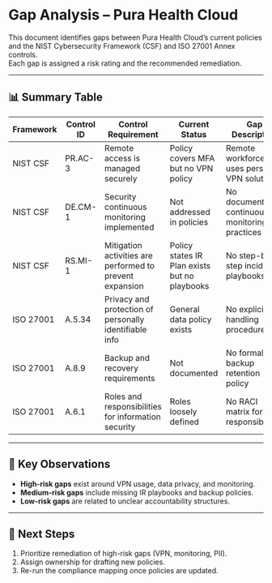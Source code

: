 # Gap Analysis – Pura Health Cloud

This document identifies gaps between Pura Health Cloud’s current policies and the NIST Cybersecurity Framework (CSF) and ISO 27001 Annex controls.  
Each gap is assigned a risk rating and the recommended remediation.

---

## 📊 Summary Table

| Framework  | Control ID  | Control Requirement                                       | Current Status              | Gap Description                               | Risk Rating | Recommended Remediation                      |
|------------|-------------|-----------------------------------------------------------|-----------------------------|-----------------------------------------------|-------------|----------------------------------------------|
| NIST CSF   | PR.AC-3     | Remote access is managed securely                         | Policy covers MFA but no VPN policy | Remote workforce uses personal VPN solutions | High        | Implement a standardized VPN with MFA        |
| NIST CSF   | DE.CM-1     | Security continuous monitoring implemented                | Not addressed in policies   | No documented continuous monitoring practices | High        | Draft a logging & monitoring policy          |
| NIST CSF   | RS.MI-1     | Mitigation activities are performed to prevent expansion  | Policy states IR Plan exists but no playbooks | No step-by-step incident playbooks          | Medium      | Develop incident response playbooks           |
| ISO 27001  | A.5.34      | Privacy and protection of personally identifiable info    | General data policy exists  | No explicit PII handling procedures           | High        | Add a dedicated Data Privacy Policy           |
| ISO 27001  | A.8.9       | Backup and recovery requirements                          | Not documented              | No formal backup retention policy             | Medium      | Create a Backup & Recovery Policy             |
| ISO 27001  | A.6.1       | Roles and responsibilities for information security       | Roles loosely defined       | No RACI matrix for responsibilities           | Low         | Build a RACI chart and update policy docs     |

---

## 📌 Key Observations
- **High-risk gaps** exist around VPN usage, data privacy, and monitoring.  
- **Medium-risk gaps** include missing IR playbooks and backup policies.  
- **Low-risk gaps** are related to unclear accountability structures.  

---

## 🚀 Next Steps
1. Prioritize remediation of high-risk gaps (VPN, monitoring, PII).  
2. Assign ownership for drafting new policies.  
3. Re-run the compliance mapping once policies are updated.  
